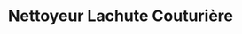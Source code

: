 ---
title: "Nettoyeur Lachute Couturière"
url: /lachute/nettoyeur-lachute-couturiere/
shop: laundry
---